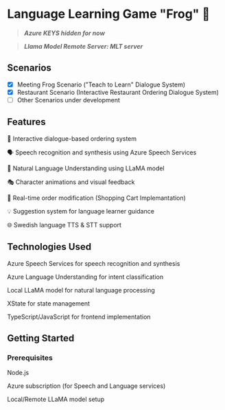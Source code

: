 # Language Learning Game "Frog" 🐸
> ***Azure KEYS hidden for now***

> ***Llama Model Remote Server: MLT server***

## Scenarios
- [x] Meeting Frog Scenario ("Teach to Learn" Dialogue System)
- [x] Restaurant Scenario (Interactive Restaurant Ordering Dialogue System)
- [ ] Other Scenarios under development
      
## Features
🎯 Interactive dialogue-based ordering system 

🗣️ Speech recognition and synthesis using Azure Speech Services 

🤖 Natural Language Understanding using LLaMA model 

🎭 Character animations and visual feedback 

🔄 Real-time order modification (Shopping Cart Implemantation) 

💡 Suggestion system for language learner guidance 

🌐 Swedish language TTS & STT support 

## Technologies Used

Azure Speech Services for speech recognition and synthesis

Azure Language Understanding for intent classification

Local LLaMA model for natural language processing

XState for state management

TypeScript/JavaScript for frontend implementation


## Getting Started
### Prerequisites

Node.js 

Azure subscription (for Speech and Language services) 

Local/Remote LLaMA model setup

